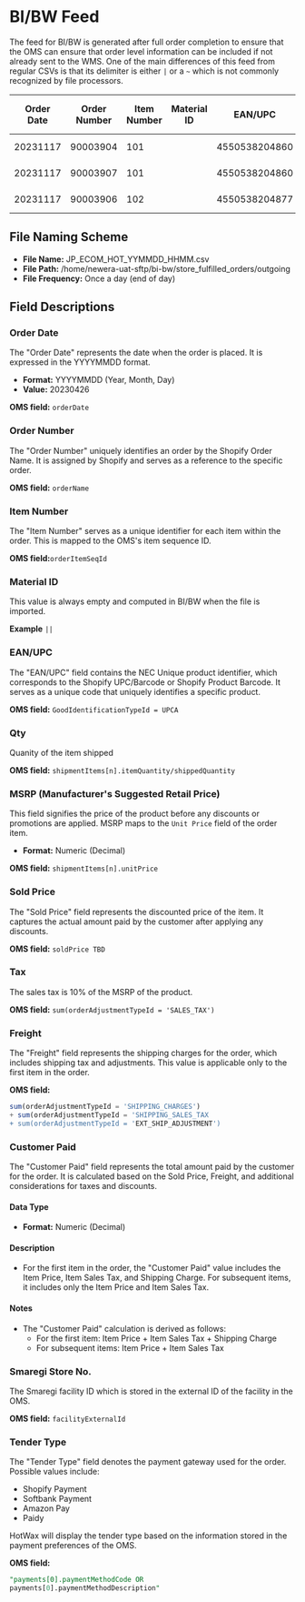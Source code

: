 # BI/BW Feed

The feed for BI/BW is generated after full order completion to ensure that the OMS can ensure that order level information can be included if not already sent to the WMS. One of the main differences of this feed from regular CSVs is that its delimiter is either `|` or a `~` which is not commonly recognized by file processors.

| Order Date | Order Number | Item Number | Material ID | EAN/UPC       | Qty | MSRP | Sold Price | Tax  | Freight | Customer Paid | Smaregi Store No | Tender Type         |
|------------|--------------|-------------|-------------|---------------|-----|------|------------|------|---------|---------------|------------------|---------------------|
| 20231117   | 90003904     | 101         |             | 4550538204860 | 1   | 9900 | 9900.0     | 990.0| 0.0     | 10890.0        | 5                | Ext Other Gateways |
| 20231117   | 90003907     | 101         |             | 4550538204860 | 1   | 9900 | 9900.0     | 990.0| 550.0   | 11440.0        | 5                | Ext Other Gateways |
| 20231117   | 90003906     | 102         |             | 4550538204877 | 1   | 9900 | 9900.0     | 990.0| 0.0     | 10890.0        | 5                | Ext Other Gateways |


## File Naming Scheme
- **File Name:** JP_ECOM_HOT_YYMMDD_HHMM.csv
- **File Path:** /home/newera-uat-sftp/bi-bw/store_fulfilled_orders/outgoing
- **File Frequency:** Once a day (end of day)

## Field Descriptions

### Order Date
The "Order Date" represents the date when the order is placed. It is expressed in the YYYYMMDD format.

- **Format:** YYYYMMDD (Year, Month, Day)
- **Value:** 20230426

**OMS field:** ```orderDate```

### Order Number
The "Order Number" uniquely identifies an order by the Shopify Order Name. It is assigned by Shopify and serves as a reference to the specific order.

**OMS field:** ```orderName```

### Item Number
The "Item Number" serves as a unique identifier for each item within the order. This is mapped to the OMS's item sequence ID.

**OMS field:**```orderItemSeqId```

### Material ID
This value is always empty and computed in BI/BW when the file is imported.

**Example**
```||```

### EAN/UPC
The "EAN/UPC" field contains the NEC Unique product identifier, which corresponds to the Shopify UPC/Barcode or Shopify Product Barcode. It serves as a unique code that uniquely identifies a specific product.

**OMS field:** ```GoodIdentificationTypeId = UPCA```

### Qty
Quanity of the item shipped

**OMS field:** ```shipmentItems[n].itemQuantity/shippedQuantity```

### MSRP (Manufacturer's Suggested Retail Price)
This field signifies the price of the product before any discounts or promotions are applied. MSRP maps to the `Unit Price` field of the order item.

- **Format:** Numeric (Decimal)

**OMS field:** ```shipmentItems[n].unitPrice```

### Sold Price
The "Sold Price" field represents the discounted price of the item. It captures the actual amount paid by the customer after applying any discounts.

**OMS field:** ```soldPrice TBD```

### Tax
The sales tax is 10% of the MSRP of the product.

**OMS field:** ```sum(orderAdjustmentTypeId = 'SALES_TAX')```

### Freight

The "Freight" field represents the shipping charges for the order, which includes shipping tax and adjustments. This value is applicable only to the first item in the order.

**OMS field:** 
```sql
sum(orderAdjustmentTypeId = 'SHIPPING_CHARGES') 
+ sum(orderAdjustmentTypeId = 'SHIPPING_SALES_TAX 
+ sum(orderAdjustmentTypeId = 'EXT_SHIP_ADJUSTMENT')
```

### Customer Paid
The "Customer Paid" field represents the total amount paid by the customer for the order. It is calculated based on the Sold Price, Freight, and additional considerations for taxes and discounts.

#### Data Type
- **Format:** Numeric (Decimal)

#### Description
- For the first item in the order, the "Customer Paid" value includes the Item Price, Item Sales Tax, and Shipping Charge. For subsequent items, it includes only the Item Price and Item Sales Tax.

#### Notes
- The "Customer Paid" calculation is derived as follows:
  - For the first item: Item Price + Item Sales Tax + Shipping Charge
  - For subsequent items: Item Price + Item Sales Tax


### Smaregi Store No. 
The Smaregi facility ID which is stored in the external ID of the facility in the OMS.

**OMS field:** ```facilityExternalId```

### Tender Type
The "Tender Type" field denotes the payment gateway used for the order. Possible values include:

* Shopify Payment
* Softbank Payment
* Amazon Pay
* Paidy

HotWax will display the tender type based on the information stored in the payment preferences of the OMS.


**OMS field:** 
```sql
"payments[0].paymentMethodCode OR
payments[0].paymentMethodDescription"
```
